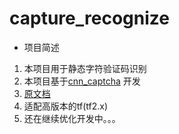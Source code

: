 # capture_recognize
+ 项目简述
1. 本项目用于静态字符验证码识别
2. 本项目基于[cnn_captcha](https://github.com/nickliqian/cnn_captcha) 开发
3. [原文档](./README_origin.md)
4. 适配高版本的tf(tf2.x)
5. 还在继续优化开发中。。。